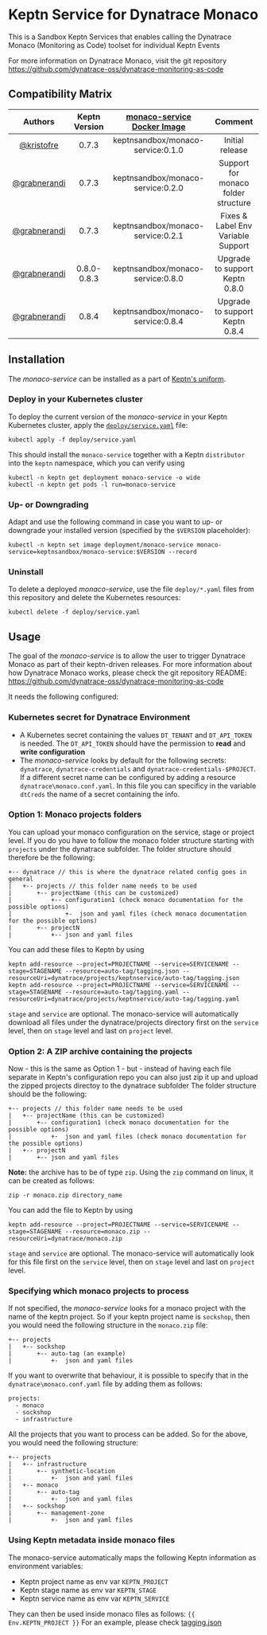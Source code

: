 # Keptn Service for Dynatrace Monaco

This is a Sandbox Keptn Services that enables calling the Dynatrace Monaco (Monitoring as Code) toolset for individual Keptn Events

For more information on Dynatrace Monaco, visit the git repository https://github.com/dynatrace-oss/dynatrace-monitoring-as-code

## Compatibility Matrix

|Authors | Keptn Version    | [monaco-service Docker Image](https://hub.docker.com/r/keptnsandbox/monaco-service/tags) | Comment |
|:----------------:|:----------------:|:----------------------------------------:|:----------------:|
|[@kristofre](https://github.com/kristofre)|       0.7.3      | keptnsandbox/monaco-service:0.1.0 | Initial release |
|[@grabnerandi](https://github.com/grabnerandi)|       0.7.3      | keptnsandbox/monaco-service:0.2.0 | Support for monaco folder structure |
|[@grabnerandi](https://github.com/grabnerandi)|       0.7.3      | keptnsandbox/monaco-service:0.2.1 | Fixes & Label Env Variable Support |
|[@grabnerandi](https://github.com/grabnerandi)|       0.8.0-0.8.3      | keptnsandbox/monaco-service:0.8.0 | Upgrade to support Keptn 0.8.0 |
|[@grabnerandi](https://github.com/grabnerandi)|       0.8.4      | keptnsandbox/monaco-service:0.8.4 | Upgrade to support Keptn 0.8.4 |

## Installation

The *monaco-service* can be installed as a part of [Keptn's uniform](https://keptn.sh).

### Deploy in your Kubernetes cluster

To deploy the current version of the *monaco-service* in your Keptn Kubernetes cluster, apply the [`deploy/service.yaml`](deploy/service.yaml) file:

```console
kubectl apply -f deploy/service.yaml
```

This should install the `monaco-service` together with a Keptn `distributor` into the `keptn` namespace, which you can verify using

```console
kubectl -n keptn get deployment monaco-service -o wide
kubectl -n keptn get pods -l run=monaco-service
```

### Up- or Downgrading

Adapt and use the following command in case you want to up- or downgrade your installed version (specified by the `$VERSION` placeholder):

```console
kubectl -n keptn set image deployment/monaco-service monaco-service=keptnsandbox/monaco-service:$VERSION --record
```

### Uninstall

To delete a deployed *monaco-service*, use the file `deploy/*.yaml` files from this repository and delete the Kubernetes resources:

```console
kubectl delete -f deploy/service.yaml
```

## Usage

The goal of the *monaco-service* is to allow the user to trigger Dynatrace Monaco as part of their keptn-driven releases. For more information about how Dynatrace Monaco works, please check the git repository README: https://github.com/dynatrace-oss/dynatrace-monitoring-as-code

It needs the following configured:

### Kubernetes secret for Dynatrace Environment

* A Kubernetes secret containing the values `DT_TENANT` and `DT_API_TOKEN` is needed. The `DT_API_TOKEN` should have the permission to **read** and **write configuration**
* The *monaco-service* looks by default for the following secrets: `dynatrace`, `dynatrace-credentials` and `dynatrace-credentials-$PROJECT`. If a different secret name can be configured by adding a resource `dynatrace\monaco.conf.yaml`. In this file you can specificy in the variable `dtCreds` the name of a secret containing the info.

### Option 1: Monaco projects folders

You can upload your monaco configuration on the service, stage or project level. If you do you have to follow the monaco folder structure starting with `projects` under the dynatrace subfolder.
The folder structure should therefore be the following:
```
+-- dynatrace // this is where the dynatrace related config goes in general
|   +-- projects // this folder name needs to be used
|       +-- projectName (this can be customized)
|           +-- configuration1 (check monaco documentation for the possible options)
|               +-  json and yaml files (check monaco documentation for the possible options)
|       +-- projectN
|           +-- json and yaml files

```

You can add these files to Keptn by using 
```console
keptn add-resource --project=PROJECTNAME --service=SERVICENAME --stage=STAGENAME --resource=auto-tag/tagging.json --resourceUri=dynatrace/projects/keptnservice/auto-tag/tagging.json
keptn add-resource --project=PROJECTNAME --service=SERVICENAME --stage=STAGENAME --resource=auto-tag/tagging.yaml --resourceUri=dynatrace/projects/keptnservice/auto-tag/tagging.yaml
```

`stage` and `service` are optional. The monaco-service will automatically download all files under the dynatrace/projects directory first on the `service` level, then on `stage` level and last on `project` level.

### Option 2: A ZIP archive containing the projects

Now - this is the same as Option 1 - but - instead of having each file separate in Keptn's configuration repo you can also just zip it up and upload the zipped projects directoy to the dynatrace subfolder
The folder structure should be the following:
```
+-- projects // this folder name needs to be used
|   +-- projectName (this can be customized)
|       +-- configuration1 (check monaco documentation for the possible options)
|           +-  json and yaml files (check monaco documentation for the possible options)
|   +-- projectN
|       +-- json and yaml files

```
**Note:** the archive has to be of type `zip`. Using the `zip` command on linux, it can be created as follows:

```console
zip -r monaco.zip directory_name
```

You can add the file to Keptn by using 
```console
keptn add-resource --project=PROJECTNAME --service=SERVICENAME --stage=STAGENAME --resource=monaco.zip --resourceUri=dynatrace/monaco.zip
```

`stage` and `service` are optional. The monaco-service will automatically look for this file first on the `service` level, then on `stage` level and last on `project` level.

### Specifying which monaco projects to process

If not specified, the *monaco-service* looks for a monaco project with the name of the keptn project. So if your keptn project name is `sockshop`, then you would need the following structure in the `monaco.zip` file:
```
+-- projects 
|   +-- sockshop 
|       +-- auto-tag (an example) 
|           +-  json and yaml files
```

If you want to overwrite that behaviour, it is possible to specify that in the `dynatrace\monaco.conf.yaml` file by adding them as follows:
```
projects:
  - monaco
  - sockshop
  - infrastructure
```

All the projects that you want to process can be added. So for the above, you would need the following structure: 
```
+-- projects 
|   +-- infrastructure 
|       +-- synthetic-location 
|           +-  json and yaml files
|   +-- monaco 
|       +-- auto-tag
|           +-  json and yaml files
|   +-- sockshop 
|       +-- management-zone 
|           +-  json and yaml files
```

### Using Keptn metadata inside monaco files

The monaco-service automatically maps the following Keptn information as environment variables:
* Keptn project name as env var `KEPTN_PROJECT`
* Keptn stage name as env var `KEPTN_STAGE`
* Keptn service name as env var `KEPTN_SERVICE`

They can then be used inside monaco files as follows: `{{ Env.KEPTN_PROJECT }}`
For an example, please check [tagging.json](monaco/projects/monaco/auto-tag/tagging.json/)